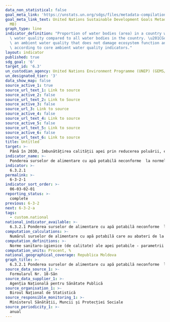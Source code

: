 ```yaml
---
data_non_statistical: false
goal_meta_link: 'https://unstats.un.org/sdgs/files/metadata-compilation/Metadata-Goal-6.pdf '
goal_meta_link_text: United Nations Sustainable Development Goals Metadata (PDF 4.0
  MB)
graph_type: line
indicator_definition: "Proportion of water bodies (area) in a country with good ambient\
  \ water quality compared to all water bodies in the country. \u201CGood\u201D indicates\
  \ an ambient water quality that does not damage ecosystem function and human health\
  \ according to core ambient water quality indicators."
layout: indicator
published: true
sdg_goal: '6'
target_id: '6.3'
un_custodian_agency: United Nations Environment Programme (UNEP) (GEMS/Water)
un_designated_tier: '3'
data_show_map: false
source_active_1: true
source_url_text_1: Link to source
source_active_2: false
source_url_text_2: Link to Source
source_active_3: false
source_url_3: Link to source
source_active_4: false
source_url_text_4: Link to source
source_active_5: false
source_url_text_5: Link to source
source_active_6: false
source_url_text_6: Link to source
title: Untitled
target: >-
  Până în 2030, îmbunătățirea calității apei prin reducerea poluării, eliminarea depozitării     deșeurilor și reducerea la minimum a  produselor chimice și materialelor periculoase, înjumătățind proporția apelor uzate netratate și sporind substanțial reciclarea și reutilizarea sigură la nivel global
indicator_name: >-
  Ponderea surselor de alimentare cu apă potabilă neconforme  la normele sanitare conform calității apei
indicator: >-
  6.3.2.1
permalink: >-
  6-3-2-1
indicator_sort_order: >-
  06-03-02-01
reporting_status: >-
  complete
previous: 6-3-2
next: 6-3-2-a
tags:
  - custom.national
national_indicator_available: >-
  6.3.2.1 Ponderea surselor de alimentare cu apă potabilă neconforme  la normele sanitare conform calității apei
computation_calculations: >-
  Numărul surselor de alimentare cu apă potabilă care au abateri de la norme în total surse de alimentare*100
computation_definitions: >-
  Norme sanitaro-igienice (de calitate) ale apei potabile - parametrii fizico-chimici, microbiologici și organoleptici cărora trebuie să le corespundă apa potabilă astfel încât consumul ei să nu pericliteze sănătatea;  parametrii  sunt stabiliți în regulile și normele  sanitare aprobate de Guvern (Legea nr. 272/1999, cu privire la apa potabilă)
computation_units: Procent, %
national_geographical_coverage: Republica Moldova
graph_title: >-
  6.3.2.1 Ponderea surselor de alimentare cu apă potabilă neconforme  la normele sanitare conform calității apei
source_data_source_1: >-
  Formularul Nr. 18-Săn
source_data_supplier_1: >-
  Agenția Națională pentru Sănătate Publică
source_organisation_1: >-
  Biroul Național de Statistică
source_responsible_monitoring_1: >-
  Ministerul Sănătății, Muncii și Protecției Sociale
source_periodicity_1: >-
  anual
---
```

